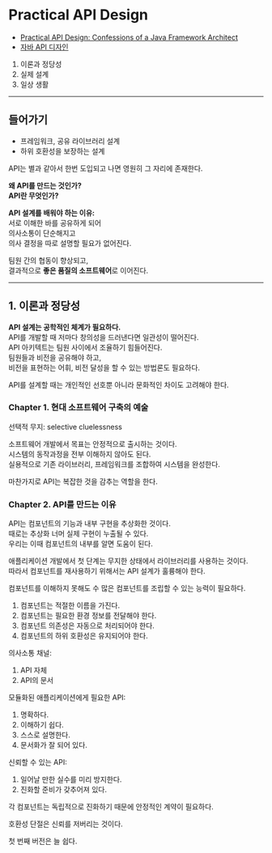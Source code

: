 # Practical API Design

- [Practical API Design: Confessions of a Java Framework Architect](https://www.apress.com/gp/book/9781430209737)
- [자바 API 디자인](https://wikibook.co.kr/practical-api-design/)

1. 이론과 정당성
1. 실제 설계
1. 일상 생활

---

## 들어가기

- 프레임워크, 공유 라이브러리 설계
- 하위 호환성을 보장하는 설계

API는 별과 같아서 한번 도입되고 나면 영원히 그 자리에 존재한다.

**왜 API를 만드는 것인가?**  
**API란 무엇인가?**

**API 설계를 배워야 하는 이유:**  
서로 이해한 바를 공유하게 되어  
의사소통이 단순해지고  
의사 결정을 따로 설명할 필요가 없어진다.

팀원 간의 협동이 향상되고,  
결과적으로 **좋은 품질의 소프트웨어**로 이어진다.

---

## 1. 이론과 정당성

**API 설계는 공학적인 체계가 필요하다.**  
API를 개발할 때 저마다 창의성을 드러낸다면 일관성이 떨어진다.  
API 아키텍트는 팀원 사이에서 조율하기 힘들어진다.  
팀원들과 비전을 공유해야 하고,  
비전을 표현하는 어휘, 비전 달성을 할 수 있는 방법론도 필요하다.

API를 설계할 때는 개인적인 선호뿐 아니라 문화적인 차이도 고려해야 한다.

### Chapter 1. 현대 소프트웨어 구축의 예술

선택적 무지: selective cluelessness

소프트웨어 개발에서 목표는 안정적으로 출시하는 것이다.  
시스템의 동작과정을 전부 이해하지 않아도 된다.  
실용적으로 기존 라이브러리, 프레임워크를 조합하여 시스템을 완성한다.  

마찬가지로 API는 복잡한 것을 감추는 역할을 한다.

### Chapter 2. API를 만드는 이유

API는 컴포넌트의 기능과 내부 구현을 추상화한 것이다.  
때로는 추상화 너머 실제 구현이 누출될 수 있다.  
우리는 이때 컴포넌트의 내부를 알면 도움이 된다.

애플리케이션 개발에서 첫 단계는 무지한 상태에서 라이브러리를 사용하는 것이다.  
따라서 컴포넌트를 재사용하기 위해서는 API 설계가 훌륭해야 한다.

컴포넌트를 이해하지 못해도 수 많은 컴포넌트를 조립할 수 있는 능력이 필요하다.

1. 컴포넌트는 적절한 이름을 가진다.
1. 컴포넌트는 필요한 환경 정보를 전달해야 한다.
1. 컴포넌트 의존성은 자동으로 처리되어야 한다.
1. 컴포넌트의 하위 호환성은 유지되어야 한다.

의사소통 채널:
1. API 자체
1. API의 문서

모듈화된 애플리케이션에게 필요한 API:
1. 명확하다.
1. 이해하기 쉽다.
1. 스스로 설명한다.
1. 문서화가 잘 되어 있다.

신뢰할 수 있는 API:
1. 일어날 만한 실수를 미리 방지한다.
1. 진화할 준비가 갖추어져 있다.

각 컴포넌트는 독립적으로 진화하기 때문에 안정적인 계약이 필요하다.

호환성 단절은 신뢰를 저버리는 것이다.

첫 번째 버전은 늘 쉽다.
